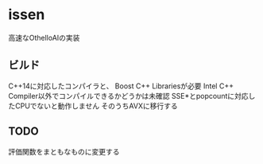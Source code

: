 issen
=====

高速なOthelloAIの実装

## ビルド

C++14に対応したコンパイラと、 Boost C++ Librariesが必要
Intel C++ Compiler以外でコンパイルできるかどうかは未確認
SSE\*とpopcountに対応したCPUでないと動作しません
そのうちAVXに移行する

## TODO

評価関数をまともなものに変更する
